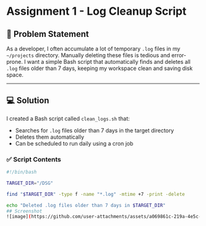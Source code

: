 # Assignment 1 - Log Cleanup Script

## 🧠 Problem Statement
As a developer, I often accumulate a lot of temporary `.log` files in my `~/projects` directory. Manually deleting these files is tedious and error-prone. I want a simple Bash script that automatically finds and deletes all `.log` files older than 7 days, keeping my workspace clean and saving disk space.

---

## 💻 Solution

I created a Bash script called `clean_logs.sh` that:

- Searches for `.log` files older than 7 days in the target directory
- Deletes them automatically
- Can be scheduled to run daily using a cron job

### ✅ Script Contents
```bash
#!/bin/bash

TARGET_DIR="/DSG"

find "$TARGET_DIR" -type f -name "*.log" -mtime +7 -print -delete

echo "Deleted .log files older than 7 days in $TARGET_DIR"
## Screenshot
![image](https://github.com/user-attachments/assets/a069861c-219a-4e5c-88cc-c050b0f1ad9a)
